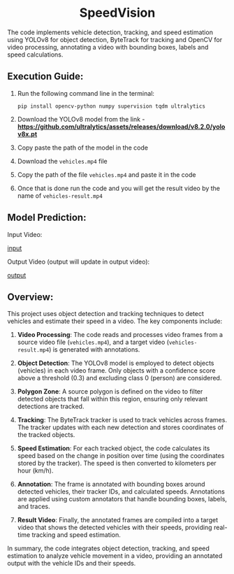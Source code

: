 <h1 align="center">SpeedVision</h1>
The code implements vehicle detection, tracking, and speed estimation using YOLOv8 for object detection, ByteTrack for tracking and OpenCV for video processing, annotating a video with bounding boxes, labels and speed calculations.

## Execution Guide:
1. Run the following command line in the terminal:
   ```
   pip install opencv-python numpy supervision tqdm ultralytics
   ```

2. Download the YOLOv8 model from the link - **https://github.com/ultralytics/assets/releases/download/v8.2.0/yolov8x.pt**

3. Copy paste the path of the model in the code
  
4. Download the `vehicles.mp4` file

5. Copy the path of the file `vehicles.mp4` and paste it in the code

6. Once that is done run the code and you will get the result video by the name of `vehicles-result.mp4`

## Model Prediction:

   Input Video:

   [input](https://github.com/user-attachments/assets/87f0202f-2582-47ea-a417-f2f4ef56afeb)

   Output Video (output will update in output video):

   [output](https://github.com/user-attachments/assets/ae44c488-8690-442c-92d2-98cbf0461ceb)

## Overview:
This project uses object detection and tracking techniques to detect vehicles and estimate their speed in a video. The key components include:

1. **Video Processing**: The code reads and processes video frames from a source video file (`vehicles.mp4`), and a target video (`vehicles-result.mp4`) is generated with annotations.

2. **Object Detection**: The YOLOv8 model is employed to detect objects (vehicles) in each video frame. Only objects with a confidence score above a threshold (0.3) and excluding class 0 (person) are considered.

3. **Polygon Zone**: A source polygon is defined on the video to filter detected objects that fall within this region, ensuring only relevant detections are tracked.

4. **Tracking**: The ByteTrack tracker is used to track vehicles across frames. The tracker updates with each new detection and stores coordinates of the tracked objects.

5. **Speed Estimation**: For each tracked object, the code calculates its speed based on the change in position over time (using the coordinates stored by the tracker). The speed is then converted to kilometers per hour (km/h).

6. **Annotation**: The frame is annotated with bounding boxes around detected vehicles, their tracker IDs, and calculated speeds. Annotations are applied using custom annotators that handle bounding boxes, labels, and traces.

7. **Result Video**: Finally, the annotated frames are compiled into a target video that shows the detected vehicles with their speeds, providing real-time tracking and speed estimation.

In summary, the code integrates object detection, tracking, and speed estimation to analyze vehicle movement in a video, providing an annotated output with the vehicle IDs and their speeds.
